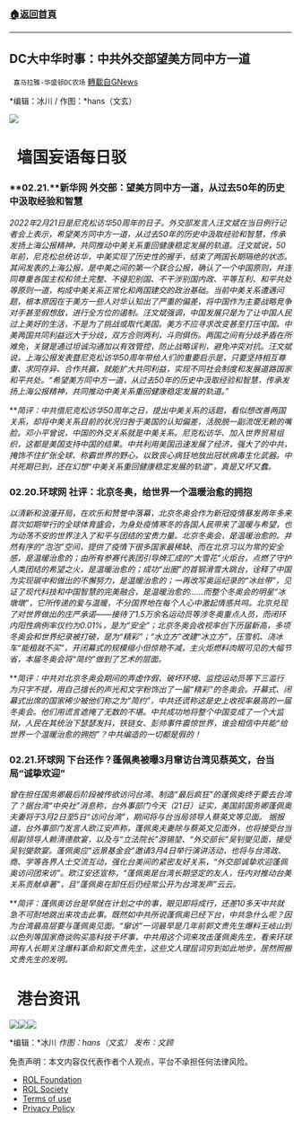 ###  [:house:返回首頁](https://github.com/ourhimalayas/txt)
---


## DC大中华时事：中共外交部望美方同中方一道
` 喜马拉雅-华盛顿DC农场` [轉載自GNews](https://gnews.org/zh-hans/2042548/)

*编辑：冰川 / 作图：*hans（文玄）

![](http://himalayawashingtondc.org/wp-content/uploads/2021/08/ScreenShot-2021-08-01-at-17.25.09@2x.png)

#   墙国妄语每日驳

### **02.21.**新华网 **外交部：望美方同中方一道，从过去50年的历史中汲取经验和智慧**

*2022年2月21日是尼克松访华50周年的日子。外交部发言人汪文斌在当日例行记者会上表示，希望美方同中方一道，从过去50年的历史中汲取经验和智慧，传承发扬上海公报精神，共同推动中美关系重回健康稳定发展的轨道。汪文斌说，50年前，尼克松总统访华，中美实现了历史性的握手，结束了两国长期隔绝的状态。其间发表的上海公报，是中美之间的第一个联合公报，确认了一个中国原则，并连同尊重各国主权和领土完整、不侵犯别国、不干涉别国内政、平等互利、和平共处等原则一道，构成中美关系正常化和两国建交的政治基础。当前中美关系遭遇问题，根本原因在于美方一些人对华认知出了严重的偏差，将中国作为主要战略竞争对手甚至假想敌，进行全方位的遏制。汪文斌强调，中国发展只是为了让中国人民过上美好的生活，不是为了挑战或取代美国。美方不应寻求改变甚至打压中国。中美两国共同利益远大于分歧，双方合则两利，斗则俱伤。两国之间有分歧矛盾在所难免，关键是通过坦诚沟通加以有效管控，防止战略误判，避免冲突对抗。汪文斌说，上海公报发表暨尼克松访华50周年带给人们的重要启示是，只要坚持相互尊重、求同存异、合作共赢，就能扩大共同利益，实现不同社会制度和发展道路国家和平共处。“希望美方同中方一道，从过去50年的历史中汲取经验和智慧，传承发扬上海公报精神，共同推动中美关系重回健康稳定发展的轨道。”*

***简评：*中共借尼克松访华50周年之日，提出中美关系的话题，看似想改善两国关系，却将中美关系目前的状况归咎于美国的认知偏差，活脱脱一副流氓无赖的嘴脸。邓小平曾说，中国的外交关系就是中美关系。尼克松访华、加入世界贸易组织，这都是美国支持中国的结果。中共利用美国迅速发展了经济，强大了的中共，掩饰不住扩张全球、称霸世界的野心，以致丧心病狂地放出冠状病毒生化武器。中共死期已到，还在幻想“中美关系重回健康稳定发展的轨道”，真是又坏又蠢。**

### 02.20.环球网 社评：北京冬奥，给世界一个温暖治愈的拥抱

*以清新和浪漫开局，在欢乐和赞誉中落幕，北京冬奥会作为新冠疫情暴发两年多来首次如期举行的全球体育盛会，为身处疫情寒冬的各国人民带来了温暖与希望，也为动荡不安的世界注入了和平与团结的宝贵力量。北京冬奥会，是温暖治愈的。井然有序的“泡泡”空间，提供了疫情下很多国家最稀缺、而在北京习以为常的安全感，是温暖治愈的；由所有参赛代表团引导牌汇成的“大雪花”火炬台，点燃了守护人类团结的希望之火，是温暖治愈的；成功“出圈”的首钢滑雪大跳台，诠释了中国为实现碳中和做出的不懈努力，是温暖治愈的；一再改写奥运纪录的“冰丝带”，见证了现代科技和中国智慧的完美融合，是温暖治愈的……而整个冬奥会的明星“冰墩墩”，它所传递的爱与温暖，不分国界地在每个人心中激起情感共鸣。北京兑现了对世界做出的庄严承诺——接待了1.5万余名运动员等涉冬奥重点人员，而闭环内阳性病例率仅约为0.01%，是为“安全”；北京冬奥会收视率创下历届新高，多项冬奥会和世界纪录被打破，是为“精彩”；“水立方”改建“冰立方”，压雪机、浇冰车“能租就不买”，开闭幕式的规模缩小但惊艳不减，主火炬燃料肉眼可见的大幅节省，本届冬奥会将“简约”做到了艺术的层面。*

***简评：*中共对北京冬奥会期间的弄虚作假、破坏环境、监控运动员等下三滥行为只字不提，用自己擅长的声光和文字粉饰出了一届“精彩”的冬奥会。开幕式、闭幕式出席的国家稀少被他们称之为“简约”，中共还谎称这是史上收视率最高的一届冬奥会。他们用谎言遮掩了无数的不堪。中共成功地将整个中国变成了一个大监狱，人民在其统治下瑟瑟发抖，铁链女、彭帅事件震惊世界，谁会相信中共能“给世界一个温暖治愈的拥抱”？中共编造的一切都是假的！**

### 02.21.环球网 下台还作？蓬佩奥被曝3月窜访台湾见蔡英文，台当局“诚挚欢迎”

*曾在担任国务卿最后阶段被传欲访问台湾、制造“最后疯狂”的蓬佩奥终于要去台湾了？据台湾“中央社”消息称，台外事部门今天（21日）证实，美国前国务卿蓬佩奥夫妻将于3月2日至5日“访问台湾”，期间将与台当局领导人蔡英文等见面。
据报道，台外事部门发言人欧江安声称，蓬佩奥夫妻除与蔡英文见面外，也将接受台当局副领导人赖清德款宴，以及与“立法院长”游锡堃、“外交部长”吴钊燮见面，接受吴钊燮款宴。蓬佩奥应“远景基金会”邀请3月4日举行演讲活动，也将与台湾政、商、学等各界人士交流互动，强化台美间的紧密友好关系，“外交部诚挚欢迎蓬佩奥访问团来访”。欧江安还宣称，“蓬佩奥是台湾长期坚定的友人，任内对推动台美关系贡献卓著”，且“蓬佩奥在卸任后仍经常公开为台湾发声”云云。*

***简评：*蓬佩奥访台是早就在计划之中的事，眼见即将成行，还差10多天中共就急不可耐地跳出来攻击此事。既然如中共所说蓬佩奥已经下台，中共急什么呢？因为台湾最高层要与蓬佩奥见面。“窜访”一词最早是几年前郭文贵先生爆料王岐山到以色列等国家商谈购买高科技干坏事，中共用这个词来攻击蓬佩奥先生，看来环球网有人长期关注爆料革命和郭文贵先生，这些文人理屈词穷到如此地步，居然照搬文贵先生的发明。**

#   港台资讯
![](https://media.discordapp.net/attachments/858887785507323904/945239852687962172/1.PNG?width=1043&amp;height=586)![](https://media.discordapp.net/attachments/858887785507323904/945239925513666580/2.PNG?width=1043&amp;height=586)![](https://media.discordapp.net/attachments/858887785507323904/945239948607520788/3.PNG?width=1043&amp;height=586)




*编辑：*冰川
*作图：hans（文玄）
发布：文顾*

 

免责声明：本文内容仅代表作者个人观点，平台不承担任何法律风险。

- [ROL Foundation](https://rolfoundation.org/)
- [ROL Society](https://rolsociety.org/)
- [Terms of use](https://gnews.org/terms-of-use-3/)
- [Privacy Policy](https://gnews.org/privacy-policy/)
